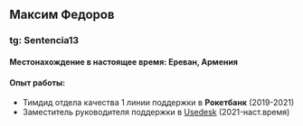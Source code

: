 ## Максим Федоров
### tg: Sentencia13
#### Местонахождение в настоящее время: Ереван, Армения

#### Опыт работы:
* Тимдид отдела качества 1 линии поддержки в **Рокетбанк** (2019-2021)
* Заместитель руководителя поддержки в [Usedesk](https://usedesk.ru/) (2021-наст.время)